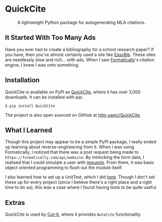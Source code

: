 # QuickCite
<p align="center">A lightweight Python package for autogenerating MLA citations.</p>

## It Started With Too Many Ads
Have you ever had to create a bibliography for a school research paper? If you have, then you've almost certainly used a site like [EasyBib](https://www.easybib.com/). These sites are needlessly slow and rich... with ads. When I saw [Formatically](https://formatically.com/)'s citation engine, I knew I was onto something.

## Installation
QuickCite is available on PyPI as [QuickCite](https://pypi.org/project/QuickCite/), where it has over 3,000 downloads. It can be installed with pip:

`$ pip install QuickCite`

The project is also open sourced on GitHub at [http-samc/QuickCite](https://github.com/http-samc/QuickCite).

## What I Learned
Though this project may appear to be a simple PyPI package, I really ended up learning about reverse-engineering from it. When I was using Formatically, I noticed that there was a post request being made to `https://formatically.com/api/website`. By mimicking the form data, I realised that I could simulate a user with [requests](https://pypi.org/project/requests/). From there, it was basic object oriented programming to flush out the module itself.

I also learned how to set up a UnitTest, which I did [here](https://github.com/http-samc/QuickCite/blob/main/TestQuickCite.py). Though I don't set these up for every project (since I believe there's a right place and a right time to do so), this was a case where I found having tests to be quite useful.

## Extras
QuickCite is used by [Cut-It](/projects/Cut-It), where it provides `AutoCite` functionality.
